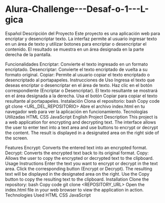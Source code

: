 # Alura-Challenge---Desaf-o-1---L-gica

Español
Descripción del Proyecto
Este proyecto es una aplicación web para encriptar y desencriptar texto. La interfaz permite al usuario ingresar texto en un área de texto y utilizar botones para encriptar o desencriptar el contenido. El resultado se muestra en un área designada en la parte derecha de la pantalla.

Funcionalidades
Encriptar: Convierte el texto ingresado en un formato encriptado.
Desencriptar: Convierte el texto encriptado de vuelta a su formato original.
Copiar: Permite al usuario copiar el texto encriptado o desencriptado al portapapeles.
Instrucciones de Uso
Ingresa el texto que deseas encriptar o desencriptar en el área de texto.
Haz clic en el botón correspondiente (Encriptar o Desencriptar).
El texto resultante se mostrará en el área designada a la derecha.
Usa el botón Copiar para copiar el texto resultante al portapapeles.
Instalación
Clona el repositorio:
bash
Copy code
git clone <URL_DEL_REPOSITORIO>
Abre el archivo index.html en tu navegador web para ver la aplicación en funcionamiento.
Tecnologías Utilizadas
HTML
CSS
JavaScript
English
Project Description
This project is a web application for encrypting and decrypting text. The interface allows the user to enter text into a text area and use buttons to encrypt or decrypt the content. The result is displayed in a designated area on the right side of the screen.

Features
Encrypt: Converts the entered text into an encrypted format.
Decrypt: Converts the encrypted text back to its original format.
Copy: Allows the user to copy the encrypted or decrypted text to the clipboard.
Usage Instructions
Enter the text you want to encrypt or decrypt in the text area.
Click the corresponding button (Encrypt or Decrypt).
The resulting text will be displayed in the designated area on the right.
Use the Copy button to copy the resulting text to the clipboard.
Installation
Clone the repository:
bash
Copy code
git clone <REPOSITORY_URL>
Open the index.html file in your web browser to view the application in action.
Technologies Used
HTML
CSS
JavaScript
